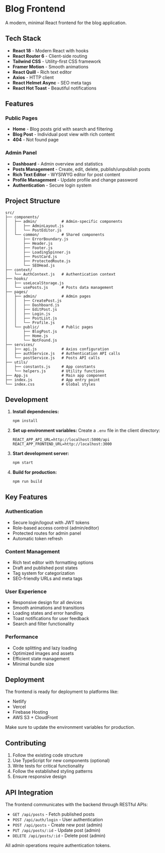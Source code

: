 # Blog Frontend

A modern, minimal React frontend for the blog application.

## Tech Stack

- **React 18** - Modern React with hooks
- **React Router 6** - Client-side routing
- **Tailwind CSS** - Utility-first CSS framework
- **Framer Motion** - Smooth animations
- **React Quill** - Rich text editor
- **Axios** - HTTP client
- **React Helmet Async** - SEO meta tags
- **React Hot Toast** - Beautiful notifications

## Features

### Public Pages

- **Home** - Blog posts grid with search and filtering
- **Blog Post** - Individual post view with rich content
- **404** - Not found page

### Admin Panel

- **Dashboard** - Admin overview and statistics
- **Posts Management** - Create, edit, delete, publish/unpublish posts
- **Rich Text Editor** - WYSIWYG editor for post content
- **Profile Management** - Update profile and change password
- **Authentication** - Secure login system

## Project Structure

```
src/
├── components/
│   ├── admin/           # Admin-specific components
│   │   ├── AdminLayout.js
│   │   └── PostEditor.js
│   └── common/          # Shared components
│       ├── ErrorBoundary.js
│       ├── Header.js
│       ├── Footer.js
│       ├── LoadingSpinner.js
│       ├── PostCard.js
│       ├── ProtectedRoute.js
│       └── SEOHead.js
├── context/
│   └── AuthContext.js   # Authentication context
├── hooks/
│   ├── useLocalStorage.js
│   └── usePosts.js      # Posts data management
├── pages/
│   ├── admin/           # Admin pages
│   │   ├── CreatePost.js
│   │   ├── Dashboard.js
│   │   ├── EditPost.js
│   │   ├── Login.js
│   │   ├── PostList.js
│   │   └── Profile.js
│   └── public/          # Public pages
│       ├── BlogPost.js
│       ├── Home.js
│       └── NotFound.js
├── services/
│   ├── api.js           # Axios configuration
│   ├── authService.js   # Authentication API calls
│   └── postService.js   # Posts API calls
├── utils/
│   ├── constants.js     # App constants
│   └── helpers.js       # Utility functions
├── App.js               # Main app component
├── index.js             # App entry point
└── index.css            # Global styles
```

## Development

1. **Install dependencies:**

   ```bash
   npm install
   ```

2. **Set up environment variables:**
   Create a `.env` file in the client directory:

   ```
   REACT_APP_API_URL=http://localhost:5000/api
   REACT_APP_FRONTEND_URL=http://localhost:3000
   ```

3. **Start development server:**

   ```bash
   npm start
   ```

4. **Build for production:**
   ```bash
   npm run build
   ```

## Key Features

### Authentication

- Secure login/logout with JWT tokens
- Role-based access control (admin/editor)
- Protected routes for admin panel
- Automatic token refresh

### Content Management

- Rich text editor with formatting options
- Draft and published post states
- Tag system for categorization
- SEO-friendly URLs and meta tags

### User Experience

- Responsive design for all devices
- Smooth animations and transitions
- Loading states and error handling
- Toast notifications for user feedback
- Search and filter functionality

### Performance

- Code splitting and lazy loading
- Optimized images and assets
- Efficient state management
- Minimal bundle size

## Deployment

The frontend is ready for deployment to platforms like:

- Netlify
- Vercel
- Firebase Hosting
- AWS S3 + CloudFront

Make sure to update the environment variables for production.

## Contributing

1. Follow the existing code structure
2. Use TypeScript for new components (optional)
3. Write tests for critical functionality
4. Follow the established styling patterns
5. Ensure responsive design

## API Integration

The frontend communicates with the backend through RESTful APIs:

- `GET /api/posts` - Fetch published posts
- `POST /api/auth/login` - User authentication
- `POST /api/posts` - Create new post (admin)
- `PUT /api/posts/:id` - Update post (admin)
- `DELETE /api/posts/:id` - Delete post (admin)

All admin operations require authentication tokens.
